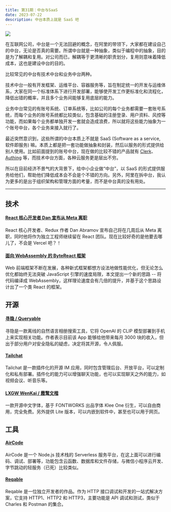 ```yaml
---
title: 第31期：中台与SaaS
date: 2023-07-22
description: 中台本质上就是 SaaS 吧
---
```


![](/static/weekly/issue-31-cover.jpg)

在互联网公司，中台是一个无法回避的概念，在阿里的带领下，大家都在建设自己的中台，无论是否真的需要。所谓中台就是一种抽象，类似于编程中的抽象，目的是为了解耦和复用。对公司而已，解耦等于更清晰的职责划分，复用则意味着降低成本，这也是建设中台的目的。

比较常见的中台有技术中台和业务中台两种。

技术中台一般有开发框架、运维平台、容器服务等，旨在制定统一的开发与运维体系，大家在同一个标准体系下进行开发部署，能够使开发工作更标准化和流程化，降低出错的概率，并且多个业务间能够复用底层的能力。

业务中台常见的有账号系统、订单系统等，比如公司的每个业务都需要一套账号系统，而每个业务的账号系统都比较类似，包含基础的注册登录、用户资料、风控等功能，而如果每个业务都单独开发一套就会造成浪费，所以就将这些能力抽象为一个账号中台，各个业务来接入就行了。

最近突然意识到，这些所谓的中台本质上不就是 SaaS (Software as a service, 软件即服务) 嘛。本质上都是把一套功能做抽象和封装，然后以服务的形式提供给别人使用。比如前面提到的账号中台，现在做的比较不错的产品就有 [Clerk](https://clerk.com/)、[Authing](https://www.authing.cn/) 等，而技术中台方面，各种云服务更是层出不穷。

所以在目前经济不景气的大背景下，给中小企业做“中台”，以 SaaS 的形式提供服务给他们，帮助他们降低成本会不会是个不错的方向。另外，阿里在拆中台，我认为更多的是出于组织架构和管理方面的考量，而不是中台真的没有用处。

<hr />

## 技术

#### [React 核心开发者 Dan 宣布从 Meta 离职](https://twitter.com/dan_abramov/status/1682029195843739649)

React 核心开发者、Redux 作者 Dan Abramov 宣布自己将在几周后从 Meta 离职，同时他将作为独立工程师继续留在 React 团队。现在比较好奇的是他要去哪儿了，不会是 Vercel 吧？！

#### [面向 WebAssembly 的 ByteReact 框架](https://mp.weixin.qq.com/s/-K2jRYakCkJA09yd4JRLJg)

Web 前端框架不断在发展，各种新式框架都想方设法地做性能优化，但无论怎么优化都始终无法突破 JavaScript 引擎的速度局限，本文提出一个新的思路 -- 将代码编译成 WebAssembly，这样理论速度会有几倍的提升，并基于这个思路设计出了一个类 React 的框架。

## 开源

#### [寻隐 / Queryable](https://github.com/mazzzystar/Queryable)

寻隐是一款离线的自然语言相册搜索工具，它将 OpenAI 的 CLIP 模型部署到手机上来实现相关功能。作者表示目前该 App 能够给他带来每月 3000 块的收入，但出于部分用户对安全隐私的疑虑，决定将其开源，令人佩服。

#### [Tailchat](https://github.com/msgbyte/tailchat)

Tailchat 是一款插件化的开源 IM 应用，同时包含管理后台、开放平台，可以定制化和私有部署。插件化的能力可以增强聊天功能，也可以实现聊天之外的能力，如视频会议、听音乐等。

#### [LXGW WenKai / 霞鹜文楷](https://github.com/lxgw/LxgwWenKai)

一款开源中文字体，基于 FONTWORKS 出品字体 Klee One 衍生，可以自由商用，完全免费。另外提供 Lite 版本，可以内嵌到软件中，甚至也可以用于网页。

## 工具

#### [AirCode](https://aircode.io/)

AirCode 是一个 Node.js 技术栈的 Serverless 服务平台，在这上面可以进行编码、调试、部署等，功能包含云函数、数据库和文件存储，与微信小程序云开发、字节跳动的轻服务（已死）比较类似。

#### [Reqable](https://reqable.com/)

Reqable 是一位独立开发者的作品。作为 HTTP 接口调试和开发的一站式解决方案，它支持 HTTP1、HTTP2 和 HTTP3，主要功能是 API 调试和测试，类似于 Charles 和 Postman 的集合。
